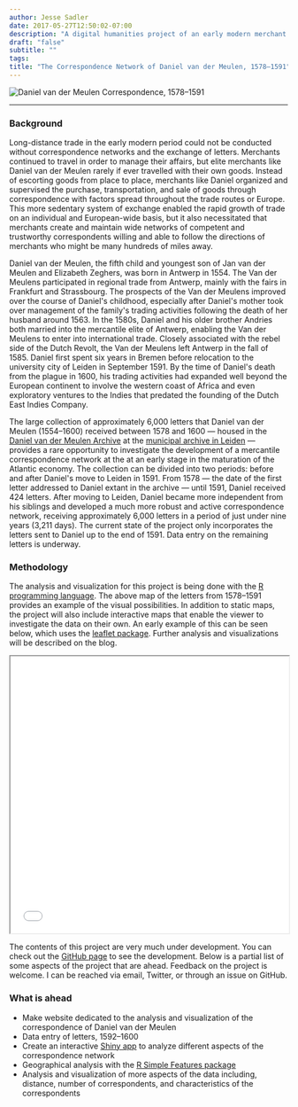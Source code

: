 ```yaml
---
author: Jesse Sadler
date: 2017-05-27T12:50:02-07:00
description: "A digital humanities project of an early modern merchant's correspondence network using GIS techniques with R"
draft: "false"
subtitle: ""
tags: 
title: "The Correspondence Network of Daniel van der Meulen, 1578–1591"
---
```


![Daniel van der Meulen Correspondence, 1578–1591](https://jessesadler.netlify.com/img/ggmap-light-2017-06-02.png)

---

### Background
Long-distance trade in the early modern period could not be conducted without correspondence networks and the exchange of letters. Merchants continued to travel in order to manage their affairs, but elite merchants like Daniel van der Meulen rarely if ever travelled with their own goods. Instead of escorting goods from place to place, merchants like Daniel organized and supervised the purchase, transportation, and sale of goods through correspondence with factors spread throughout the trade routes or Europe. This more sedentary system of exchange enabled the rapid growth of trade on an individual and European-wide basis, but it also necessitated that merchants create and maintain wide networks of competent and trustworthy correspondents willing and able to follow the directions of merchants who might be many hundreds of miles away.

Daniel van der Meulen, the fifth child and youngest son of Jan van der Meulen and Elizabeth Zeghers, was born in Antwerp in 1554. The Van der Meulens participated in regional trade from Antwerp, mainly with the fairs in Frankfurt and Strassbourg. The prospects of the Van der Meulens improved over the course of Daniel's childhood, especially after Daniel's mother took over management of the family's trading activities following the death of her husband around 1563. In the 1580s, Daniel and his older brother Andries both married into the mercantile elite of Antwerp, enabling the Van der Meulens to enter into international trade. Closely associated with the rebel side of the Dutch Revolt, the Van der Meulens left Antwerp in the fall of 1585. Daniel first spent six years in Bremen before relocation to the university city of Leiden in September 1591. By the time of Daniel's death from the plague in 1600, his trading activities had expanded well beyond the European continent to involve the western coast of Africa and even exploratory ventures to the Indies that predated the founding of the Dutch East Indies Company.

The large collection of approximately 6,000 letters that Daniel van der Meulen (1554–1600) received between 1578 and 1600 — housed in the [Daniel van der Meulen Archive](https://www.erfgoedleiden.nl/collecties/archieven/archievenoverzicht/ead/index/zoekterm/meulen/eadid/0096) at the [municipal archive in Leiden](https://www.erfgoedleiden.nl) — provides a rare opportunity to investigate the development of a mercantile correspondence network at the at an early stage in the maturation of the Atlantic economy. The collection can be divided into two periods: before and after Daniel's move to Leiden in 1591. From 1578 — the date of the first letter addressed to Daniel extant in the archive — until 1591, Daniel received 424 letters. After moving to Leiden, Daniel became more independent from his siblings and developed a much more robust and active correspondence network, receiving approximately 6,000 letters in a period of just under nine years (3,211 days). The current state of the project only incorporates the letters sent to Daniel up to the end of 1591. Data entry on the remaining letters is underway.

### Methodology
The analysis and visualization for this project is being done with the [R programming language](https://www.r-project.org). The above map of the letters from 1578–1591 provides an example of the visual possibilities. In addition to static maps, the project will also include interactive maps that enable the viewer to investigate the data on their own. An early example of this can be seen below, which uses the [leaflet package](https://rstudio.github.io/leaflet/). Further analysis and visualizations will be described on the blog.

<iframe src="/leaflet/leaflet-2017-06-02.html" width="100%" height="500"></iframe>

The contents of this project are very much under development. You can check out the [GitHub page](https://github.com/jessesadler/dvdm-correspondence) to see the development. Below is a partial list of some aspects of the project that are ahead. Feedback on the project is welcome. I can be reached via email, Twitter, or through an issue on GitHub.

### What is ahead
* Make website dedicated to the analysis and visualization of the correspondence of Daniel van der Meulen
* Data entry of letters, 1592–1600
* Create an interactive [Shiny app](http://shiny.rstudio.com) to analyze different aspects of the correspondence network
* Geographical analysis with the [R Simple Features package](https://cran.r-project.org/web/packages/sf/)
* Analysis and visualization of more aspects of the data including, distance, number of correspondents, and characteristics of the correspondents

<!--more-->